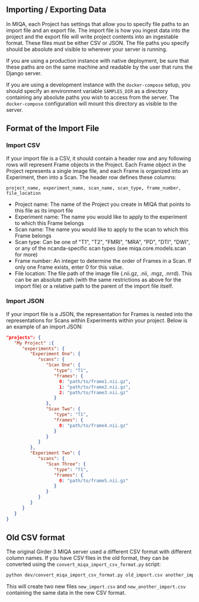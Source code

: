 ## Importing / Exporting Data
In MIQA, each Project has settings that allow you to specify file paths to an import file and an export file. The import file is how you ingest data into the project and the export file will write project contents into an ingestable format. These files must be either CSV or JSON. The file paths you specify should be absolute and visible to wherever your server is running.

If you are using a production instance with native deployment, be sure that these paths are on the same machine and readable by the user that runs the Django server.

If you are using a development instance with the `docker-compose` setup, you should specify an environment variable `SAMPLES_DIR` as a directory containing any absolute paths you wish to access from the server. The `docker-compose` configuration will mount this directory as visible to the server.

## Format of the Import File
### Import CSV
If your import file is a CSV, it should contain a header row and any following rows will represent Frame objects in the Project. Each Frame object in the Project represents a single image file, and each Frame is organized into an Experiment, then into a Scan. The header row defines these columns:

```
project_name, experiment_name, scan_name, scan_type, frame_number, file_location
```
- Project name: The name of the Project you create in MIQA that points to this file as its import file
- Experiment name: The name you would like to apply to the experiment to which this Frame belongs
- Scan name: The name you would like to apply to the scan to which this Frame belongs
- Scan type: Can be one of "T1", "T2", "FMRI", "MRA", "PD", "DTI", "DWI", or any of the ncanda-specific scan types (see miqa.core.models.scan for more)
- Frame number: An integer to determine the order of Frames in a Scan. If only one Frame exists, enter 0 for this value.
- File location: The file path of the image file (.nii.gz, .nii, .mgz, .nrrd). This can be an absolute path (with the same restrictions as above for the import file) or a relative path to the parent of the import file itself.

### Import JSON
If your import file is a JSON, the representation for Frames is nested into the representations for Scans within Experiments within your project. Below is an example of an import JSON:

```json
"projects": {
   "My Project" :{
      "experiments": {
         "Experiment One": {
            "scans": {
               "Scan One": {
                  "type": "T1",
                  "frames": {
                    0: "path/to/frame1.nii.gz",
                    1: "path/to/frame2.nii.gz",
                    2: "path/to/frame3.nii.gz"
                  }
               },
               "Scan Two": {
                  "type": "T1",
                  "frames": {
                    0: "path/to/frame4.nii.gz"
                  }
               }
            }
         },
         "Experiment Two": {
            "scans": {
               "Scan Three": {
                  "type": "T1",
                  "frames": {
                    0: "path/to/frame5.nii.gz"
                  }
               }
            }
         }
      }
   }
}
```

## Old CSV format
The original Girder 3 MIQA server used a different CSV format with different column names. If you have CSV files in the old format, they can be converted using the `convert_miqa_import_csv_format.py` script:
```bash
python dev/convert_miqa_import_csv_format.py old_import.csv another_import.csv
```
This will create two new files `new_import.csv` and `new_another_import.csv` containing the same data in the new CSV format.